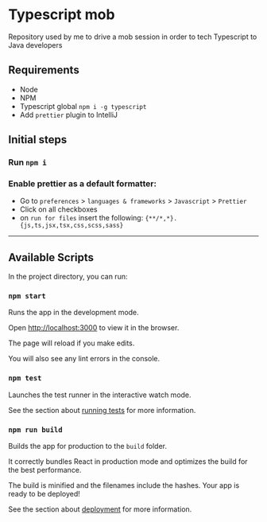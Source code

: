# Typescript mob

Repository used by me to drive a mob session in order to tech Typescript to Java developers

## Requirements

- Node
- NPM
- Typescript global `npm i -g typescript`
- Add `prettier` plugin to IntelliJ

## Initial steps

### Run `npm i`

### Enable prettier as a default formatter:

- Go to `preferences` > `languages & frameworks` > `Javascript` > `Prettier`
- Click on all checkboxes
- on `run for files` insert the following: `{**/*,*}.{js,ts,jsx,tsx,css,scss,sass}`

---

## Available Scripts

In the project directory, you can run:

### `npm start`

Runs the app in the development mode.

Open [http://localhost:3000](http://localhost:3000) to view it in the browser.

The page will reload if you make edits.

You will also see any lint errors in the console.

### `npm test`

Launches the test runner in the interactive watch mode.

See the section about [running tests](https://facebook.github.io/create-react-app/docs/running-tests) for more
information.

### `npm run build`

Builds the app for production to the `build` folder.

It correctly bundles React in production mode and optimizes the build for the best performance.

The build is minified and the filenames include the hashes. Your app is ready to be deployed!

See the section about [deployment](https://facebook.github.io/create-react-app/docs/deployment) for more information.
